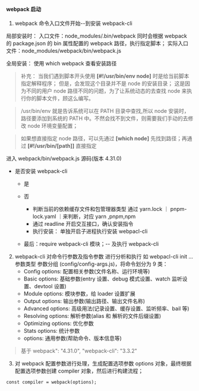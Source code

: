 #### webpack 启动

1. webpack 命令入口文件开始--到安装 webpack-cli

局部安装时：
入口文件：node_modules/.bin/webpack
同时会根据 webpack 的 package.json 的 bin 属性配置的 webpack 路径，执行指定脚本；
实际入口文件：node_modules/webpack/bin/webpack.js

全局安装：
使用 which webpack 查看安装路径

> 补充：
> 当我们遇到脚本开头使用
> **[#!/usr/bin/env node]**
> 时是给当前脚本指定解释程序；
> 但是，会发现这个目录并不是 node 的安装目录；
> 这是因为不同的用户 node 路径不同的问题，为了让系统动态的去查找 node 来执行你的脚本文件，顾这么编写。

> /usr/bin/env 就是告诉系统可以在 PATH 目录中查找,所以 node 安装时，路径要添加到系统的 PATH 中。不然会找不到文件，则需要我们手动的去修改 node 环境变量配置；

> 如果想直接指定 node 路径，可以先通过 **[which node]** 先找到路径；再通过 **[#!/usr/bin/[path]]** 直接指定

进入 webpack/bin/webpack.js 源码(版本 4.31.0)

- 是否安装 webpack-cli

  - 是
  - 否

    - 判断当前的依赖缓存文件和包管理器类型
      通过 yarn.lock ｜ pnpm-lock.yaml ｜来判断，对应 yarn ,pnpm,npm
    - 通过 readline 开启交互接口，确认安装指令
    - 执行安装： 单独开启子进程执行安装 webpacl-cli

  - 最后：require webpack-cli 模块；-- 及执行 webpack-cli

2. webpack-cli 对命令行参数及指令参数 进行分析和执行
   如 webpacl-cli init
   ...
   参数类型
   参数分组 (config/config-args.js)，将命令划分为 9 类：
   - Config options: 配置相关参数(文件名称、运行环境等)
   - Basic options: 基础参数(entry 设置、debug 模式设置、watch 监听设置、devtool 设置)
   - Module options: 模块参数，给 loader 设置扩展
   - Output options: 输出参数(输出路径、输出文件名称)
   - Advanced options: 高级用法(记录设置、缓存设置、监听频率、bail 等)
   - Resolving options: 解析参数(alias 和 解析的文件后缀设置)
   - Optimizing options: 优化参数
   - Stats options: 统计参数
   - options: 通用参数(帮助命令、版本信息等)

> 基于 webpack": "4.31.0", "webpack-cli": "3.3.2"

3. 对 webpack 配置参数进行处理，生成配置选项参数 options 对象，最终根据配置选项参数创建 compiler 对象，然后进行构建流程；

```
const compiler = webpack(options);
```
